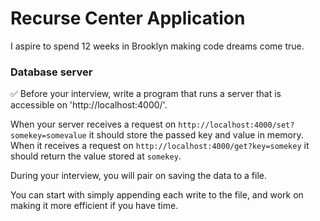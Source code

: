 # Recurse Center Application

I aspire to spend 12 weeks in Brooklyn making code dreams come true.

### Database server

✅  Before your interview, write a program that runs a server that is accessible on 'http://localhost:4000/'.

When your server receives a request on `http://localhost:4000/set?somekey=somevalue` it should store the passed key and value in memory. When it receives a request on `http://localhost:4000/get?key=somekey` it should return the value stored at `somekey`.

During your interview, you will pair on saving the data to a file.

You can start with simply appending each write to the file, and work on making it more efficient if you have time.
```
